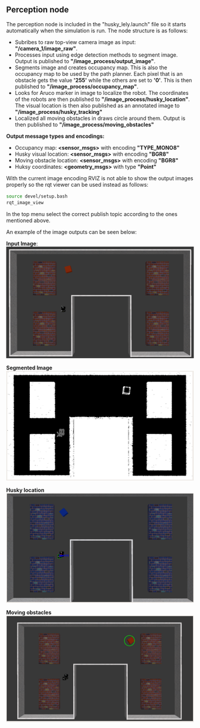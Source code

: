 ## Perception node
The perception node is included in the "husky_lely.launch" file so it starts automatically when the simulation is run. The node structure is as follows:
- Subribes to raw top-view camera image as input: **"/camera_1/image_raw"**. 
- Processes input using edge detection methods to segment image. Output is published to **"/image_process/output_image"**. 
- Segments image and creates occupancy map. This is also the occupancy map to be used by the path planner. Each pixel that is an obstacle gets the value **'255'** while the others are set to **'0'**. This is then published to **"/image_process/occupancy_map"**. 
- Looks for Aruco marker in image to localize the robot. The coordinates of the robots are then published to **"/image_process/husky_location"**. The visual location is then also published as an annotated image to **"/image_process/husky_tracking"**
- Localized all moving obstacles in draws circle around them. Output is then published to **"/image_process/moving_obstacles"**

**Output message types and encodings:**
- Occupancy map: **<sensor_msgs>** with encoding **"TYPE_MONO8"** 
- Husky visual location: **<sensor_msgs>** with encoding **"BGR8"** 
- Moving obstacle location: **<sensor_msgs>** with encoding **"BGR8"** 
- Huksy coordinates: **<geometry_msgs>** with type **"Point"** 


With the current image encoding RVIZ is not able to show the output images properly so the rqt viewer can be used instead as follows:

``` bash
source devel/setup.bash
rqt_image_view
```

In the top menu select the correct publish topic according to the ones mentioned above. 

An example of the image outputs can be seen below:

**Input Image**:
![input image](README_images/input_image.png)

**Segmented Image**
![segmented image](README_images/occ_map.png)

**Husky location**
![husky location](README_images/husky_track.png)

**Moving obstacles**
![moving obstacles](README_images/obstacles.png)

